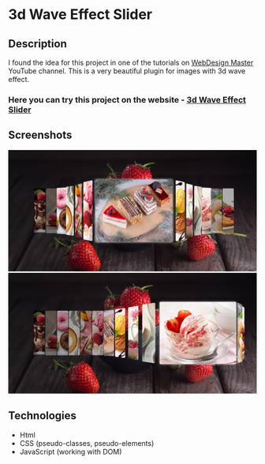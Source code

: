 # 3d Wave Effect Slider

## Description
I found the idea for this project in one of the tutorials on [WebDesign Master](https://www.youtube.com/watch?v=2_H0Y6BePys) YouTube channel. This is a very beautiful plugin for images with 3d wave effect.

### Here you can try this project on the website - [3d Wave Effect Slider](https://nathanbailie.github.io/3d-Wave-Effect-Slider/ "Click to visit")

## Screenshots
<img src="https://github.com/NathanBailie/3d-Wave-Effect-Slider/raw/main/assets/screenshots/screenshot1.png" width="700" />
<img src="https://github.com/NathanBailie/3d-Wave-Effect-Slider/raw/main/assets/screenshots/screenshot2.png" width="700" />

## Technologies
* Html
* CSS (pseudo-classes, pseudo-elements)
* JavaScript (working with DOM)